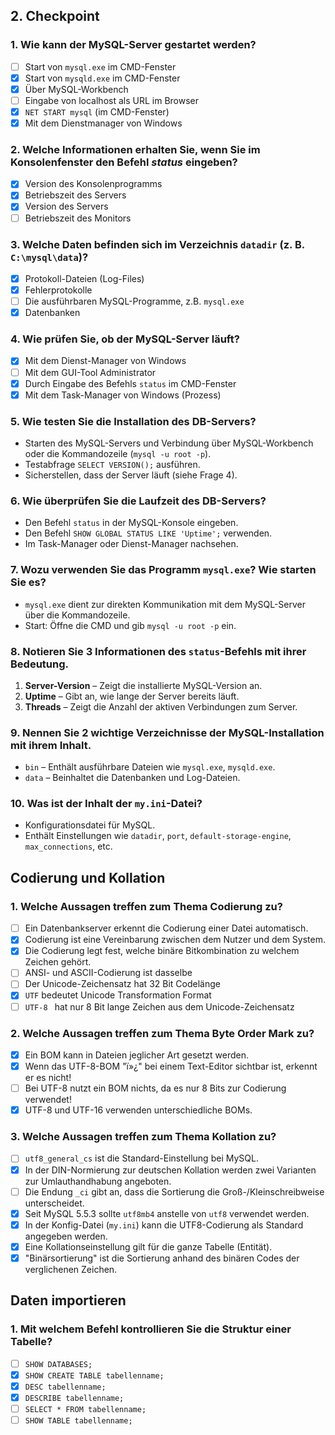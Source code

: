 ## 2. Checkpoint

### 1. Wie kann der MySQL-Server gestartet werden?
- [ ] Start von `mysql.exe` im CMD-Fenster 
- [x] Start von `mysqld.exe` im CMD-Fenster 
- [x] Über MySQL-Workbench 
- [ ] Eingabe von localhost als URL im Browser 
- [x] `NET START mysql` (im CMD-Fenster) 
- [x] Mit dem Dienstmanager von Windows 

### 2. Welche Informationen erhalten Sie, wenn Sie im Konsolenfenster den Befehl *status* eingeben?
- [x] Version des Konsolenprogramms 
- [x] Betriebszeit des Servers 
- [x] Version des Servers 
- [ ] Betriebszeit des Monitors 

### 3. Welche Daten befinden sich im Verzeichnis `datadir` (z. B. `C:\mysql\data`)?
- [x] Protokoll-Dateien (Log-Files) 
- [x] Fehlerprotokolle 
- [ ] Die ausführbaren MySQL-Programme, z.B. `mysql.exe` 
- [x] Datenbanken 

### 4. Wie prüfen Sie, ob der MySQL-Server läuft?
- [x] Mit dem Dienst-Manager von Windows 
- [ ] Mit dem GUI-Tool Administrator 
- [x] Durch Eingabe des Befehls `status` im CMD-Fenster 
- [x] Mit dem Task-Manager von Windows (Prozess) 

### 5. Wie testen Sie die Installation des DB-Servers?
- Starten des MySQL-Servers und Verbindung über MySQL-Workbench oder die Kommandozeile (`mysql -u root -p`).
- Testabfrage `SELECT VERSION();` ausführen.
- Sicherstellen, dass der Server läuft (siehe Frage 4).

### 6. Wie überprüfen Sie die Laufzeit des DB-Servers?
- Den Befehl `status` in der MySQL-Konsole eingeben.
- Den Befehl `SHOW GLOBAL STATUS LIKE 'Uptime';` verwenden.
- Im Task-Manager oder Dienst-Manager nachsehen.

### 7. Wozu verwenden Sie das Programm `mysql.exe`? Wie starten Sie es?
- `mysql.exe` dient zur direkten Kommunikation mit dem MySQL-Server über die Kommandozeile.
- Start: Öffne die CMD und gib `mysql -u root -p` ein.

### 8. Notieren Sie 3 Informationen des `status`-Befehls mit ihrer Bedeutung.
1. **Server-Version** – Zeigt die installierte MySQL-Version an.
2. **Uptime** – Gibt an, wie lange der Server bereits läuft.
3. **Threads** – Zeigt die Anzahl der aktiven Verbindungen zum Server.

### 9. Nennen Sie 2 wichtige Verzeichnisse der MySQL-Installation mit ihrem Inhalt.
- `bin` – Enthält ausführbare Dateien wie `mysql.exe`, `mysqld.exe`.
- `data` – Beinhaltet die Datenbanken und Log-Dateien.

### 10. Was ist der Inhalt der `my.ini`-Datei?
- Konfigurationsdatei für MySQL.
- Enthält Einstellungen wie `datadir`, `port`, `default-storage-engine`, `max_connections`, etc.

## Codierung und Kollation

### 1. Welche Aussagen treffen zum Thema Codierung zu?
- [ ] Ein Datenbankserver erkennt die Codierung einer Datei automatisch.
- [x] Codierung ist eine Vereinbarung zwischen dem Nutzer und dem System. 
- [x] Die Codierung legt fest, welche binäre Bitkombination zu welchem Zeichen gehört.
- [ ] ANSI- und ASCII-Codierung ist dasselbe 
- [ ] Der Unicode-Zeichensatz hat 32 Bit Codelänge 
- [x] `UTF` bedeutet Unicode Transformation Format 
- [ ] `UTF-8 ` hat nur 8 Bit lange Zeichen aus dem Unicode-Zeichensatz 

### 2. Welche Aussagen treffen zum Thema Byte Order Mark zu?
- [x] Ein BOM kann in Dateien jeglicher Art gesetzt werden. 
- [x] Wenn das UTF-8-BOM "ï»¿" bei einem Text-Editor sichtbar ist, erkennt er es nicht! 
- [ ] Bei UTF-8 nutzt ein BOM nichts, da es nur 8 Bits zur Codierung verwendet!
- [x] UTF-8 und UTF-16 verwenden unterschiedliche BOMs. 

### 3. Welche Aussagen treffen zum Thema Kollation zu?
- [ ] `utf8_general_cs` ist die Standard-Einstellung bei MySQL. 
- [x] In der DIN-Normierung zur deutschen Kollation werden zwei Varianten zur Umlauthandhabung angeboten. 
- [ ] Die Endung `_ci` gibt an, dass die Sortierung die Groß-/Kleinschreibweise unterscheidet. 
- [x] Seit MySQL 5.5.3 sollte `utf8mb4` anstelle von `utf8` verwendet werden. 
- [x] In der Konfig-Datei (`my.ini`) kann die UTF8-Codierung als Standard angegeben werden. 
- [x] Eine Kollationseinstellung gilt für die ganze Tabelle (Entität). 
- [x] "Binärsortierung" ist die Sortierung anhand des binären Codes der verglichenen Zeichen. 

## Daten importieren

### 1. Mit welchem Befehl kontrollieren Sie die Struktur einer Tabelle?
- [ ] `SHOW DATABASES;` 
- [x] `SHOW CREATE TABLE tabellenname;` 
- [x] `DESC tabellenname;` 
- [x] `DESCRIBE tabellenname;` 
- [ ] `SELECT * FROM tabellenname;`
- [ ] `SHOW TABLE tabellenname;` 
